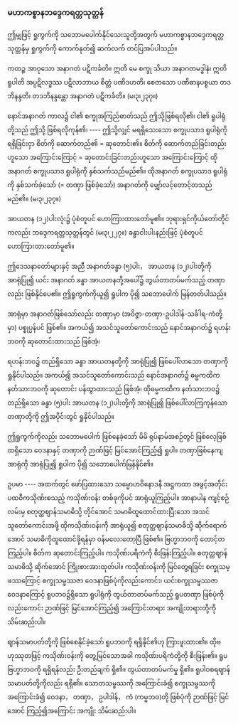 ### မဟာကစ္စာနဘဒ္ဒေကရတ္တသုတ္တန်

ဤမျှဖြင့် ရှုကွက်ကို သဘောမပေါက်နိုင်သေးသူတို့အတွက် မဟာကစ္စာနဘဒ္ဒေကရတ္တသုတ္တန်မှ ရှုကွက်ကို ကောက်နုတ်၍ ဆက်လက် တင်ပြအပ်ပါသည်။

ကထဉ္စ အာဝုသော အနာဂတံ ပဋိကင်္ခတိ။ ဣတိ မေ စက္ခု သိယာ အနာဂတမဒ္ဓါနံ၊ ဣတိ ရူပါတိ အပ္ပဋိလဒ္ဓဿ ပဋိလာဘာယ စိတ္တံ ပဏိဒဟတိ၊ စေတသော ပဏိဓာနပစ္စယာ တဒဘိနန္ဒတိ၊ တဒဘိနန္ဒန္တော အနာဂတံ ပဋိကင်္ခတိ။ (မ၊၃၊၂၃၇။)

နောင်အနာဂတ် ကာလ၌ ငါ၏ စက္ခုအကြည်ဓာတ်သည် ဤသို့ဖြစ်ရလို၏၊ ငါ၏ ရူပါရုံတို့သည် ဤသို့ ဖြစ်ရလိုကုန်၏၊ ---- ဤသို့လျှင် မရရှိသေးသော စက္ခုပသာဒ ရူပါရုံကို ရရှိခြင်းငှာ စိတ်ကို ဆောက်တည်၏ = ဆုတောင်း၏။ 
စိတ်ကို ဆောက်တည်ခြင်းတည်းဟူသော အကြောင်းကြောင့် = ဆုတောင်းခြင်းတည်းဟူသော အကြောင်းကြောင့် ထိုအနာဂတ် စက္ခုပသာဒ ရူပါရုံကို နှစ်သက်သည်မည်၏။ 
ထိုအနာဂတ် စက္ခုပသာဒ ရူပါရုံကို နှစ်သက်ခဲ့သော် (= တဏှာ ဖြစ်ခဲ့သော်) အနာဂတ်ကို မျှော်လင့်တောင့်တသည် မည်၏။ (မ၊၃၊၂၃၇။)

အာယတန (၁၂)ပါးလုံး၌ ပုံစံတူပင် ဟောကြားထားတော်မူ၏။ 
ဘုရားရှင်ကိုယ်တော်တိုင်ကလည်း ဘဒ္ဒေကရတ္တသုတ္တန်တွင် (မ၊၃၊၂၂၇။) ခန္ဓာငါးပါးနည်းဖြင့် ပုံစံတူပင် ဟောကြားထားတော်မူ၏။

ဤဒေသနာတော်များနှင့် အညီ အနာဂတ်ခန္ဓာ (၅)ပါး， အာယတန (၁၂)ပါးတို့ကို အာရုံပြု၍ ယင်း အနာဂတ် ခန္ဓာ အာယတနတို့အပေါ်၌ တွယ်တာတပ်မက်သည့် တဏှာလည်း ဖြစ်နိုင်ပေ၏။ 
ဤရှုကွက်ကိုယူ၍ ရှုပါက ပို၍ သဘောပေါက် မြန်တတ်ပါသည်။

အာရုံမှာ အနာဂတ်ဖြစ်သော်လည်း တဏှာမှာ (အဝိဇ္ဇာ-တဏှာ-ဥပါဒါန်-သင်္ခါရ-ကံတို့မှာ) ပစ္စုပ္ပန်ပင် ဖြစ်၏။ 
အကယ်၍ အသင်သူတော်ကောင်းသည် နောင်အနာဂတ်၌ ရဟန်းဘဝကို ဆုတောင်းထားသည် ဖြစ်အံ့၊

ရဟန်းဘဝ၌ တည်ရှိသော ခန္ဓာ အာယတနတို့ကို အာရုံပြု၍ ဖြစ်ပေါ်လာသော တဏှာကို ရှုနိုင်ပါသည်။ 
အကယ်၍ အသင်သူတော်ကောင်းသည် နောင်အနာဂတ်၌ ဓမ္မကထိကနတ်သားဘဝကို ဆုတောင်း ပန်ထွာထားသည် ဖြစ်အံ့၊ ထိုဓမ္မကထိက နတ်သားဘဝ၌ တည်ရှိသော ခန္ဓာ (၅)ပါး အာယတန (၁၂)ပါးတို့ကို အာရုံပြု၍ ဖြစ်ပေါ်လာကြကုန်သော တဏှာတို့ကို ဤအပိုင်းတွင် ရှုနိုင်ပါသည်။

ဤရှုကွက်ကိုလည်း သဘောမပေါက် ဖြစ်နေခဲ့သော် မိမိ ရုပ်နာမ်အစဉ်တွင် ဖြစ်လေ့ဖြစ်ထရှိသော ဝေဒနာနှင့် တဏှာကို ဉာဏ်ဖြင့် မြင်အောင်ကြည့်၍ ရှုပါ။ 
တဏှာဖြစ်နေကျ အာရုံကို အာရုံပြု၍ ရှုပါက ပို၍ သဘောပေါက်မြန်နိုင်၏။

ဥပမာ ---- အထက်တွင် ဖော်ပြထားသော သမ္မောဟဝိနောဒနီ အဋ္ဌကထာ အဖွင့်အတိုင်း ပထဝီကသိုဏ်းစသည့် ကသိုဏ်းဝန်း တစ်ခုကိုပင် အာရုံယူကြည့်ပါ။ 
အာနာပါန ကျင့်စဉ်လမ်းမှ စတုတ္ထဈာန်သမာဓိသို့ တိုင်အောင် သမာဓိထူထောင်ထားပြီးသော အသင်သူတော်ကောင်းအဖို့ ထိုကသိုဏ်းဝန်းကို အာရုံယူ၍ စတုတ္ထဈာန်သမာဓိသို့ ဆိုက်ရောက်အောင် သမာဓိကိုထူထောင်ဖို့ရန်မှာ ဝန်မလေးတော့ပြီ ဖြစ်၏။ 
ဗြဟ္မာဘဝကို တောင့်တကြည့်ပါ။ 
စိတ်က ဆုတောင်းကြည့်ပါ။ 
ကသိုဏ်းပရိကံကို စီးဖြန်းကြည့်ပါ။ 
စတုတ္ထဈာန်သမာဓိသို့ ဆိုက်အောင် ကြိုးစားအားထုတ်ပါ။ 
ကသိုဏ်းဝန်းကို မြင်တွေ့ရခြင်း စက္ခုသမ္ဖဿကြောင့် စက္ခုသမ္ဖဿဇာ ဝေဒနာဖြစ်ပုံကိုလည်းကောင်း၊ ယင်းစက္ခုသမ္ဖဿဇာ ဝေဒနာကြောင့် ရူပဘဝ၌ရှိသော ရူပါရုံကို တွယ်တာတပ်မက်သည့် ရူပတဏှာ ဖြစ်ပုံကိုလည်းကောင်း ဉာဏ်ဖြင့် မြင်အောင်ကြည့်၍ အကြောင်းတရား အကျိုးတရားတို့ကို သိမ်းဆည်းပါ။

ဈာန်သမာပတ်တို့ကို ဖြစ်စေနိုင်ခဲ့သော် ရူပဘဝကို ရရှိနိုင်၏ဟု ကြားဖူးထား၏။ 
ထိုဗဟုဿုတဖြင့် ကသိုဏ်းဝန်းကို တွေ့မြင်သောအခါ ကသိုဏ်းပရိကံတို့ကို စီးဖြန်း၏။ 
ရူပဗြဟ္မာဘဝကို ရရှိရန်လည်း ဦးတည်ချက် ရှိ၏။ 
တွယ်တာတပ်မက်မှု ရှိ၏။ 
ရူပါဝစရဈာန်သမာပတ်တို့ကိုလည်း ရရှိ၏။ 
သောတသမ္ဖဿကို အကြောင်းခံ၍ စက္ခုသမ္ဖဿကို အကြောင်းခံ၍ ဝေဒနာ， တဏှာ， ဥပါဒါန်， ကံ (ကမ္မဘဝ)တို့ ဖြစ်ပုံကို ဉာဏ်ဖြင့် မြင်အောင် ကြည့်၍အကြောင်း အကျိုး သိမ်းဆည်းပါ။